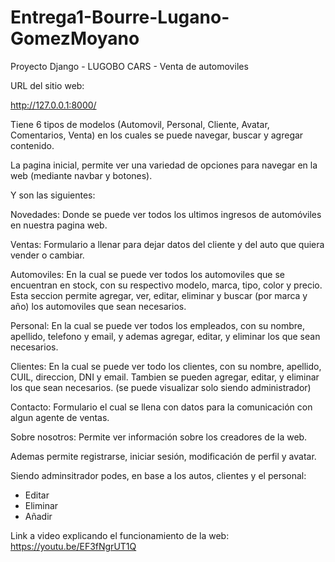 # Entrega1-Bourre-Lugano-GomezMoyano

Proyecto Django - LUGOBO CARS - Venta de automoviles

URL del sitio web:

http://127.0.0.1:8000/

Tiene 6 tipos de modelos (Automovil, Personal, Cliente, Avatar, Comentarios, Venta) en los cuales se puede navegar, buscar y agregar contenido.

La pagina inicial, permite ver una variedad de opciones para navegar en la web (mediante navbar y botones).

Y son las siguientes:

Novedades: Donde se puede ver todos los ultimos ingresos de automóviles en nuestra pagina web.

Ventas: Formulario a llenar para dejar datos del cliente y del auto que quiera vender o cambiar.

Automoviles: En la cual se puede ver todos los automoviles que se encuentran en stock, con su respectivo modelo, marca, tipo, color y precio. Esta seccion permite agregar, ver, editar, eliminar y buscar (por marca y año) los automoviles que sean necesarios.

Personal: En la cual se puede ver todos los empleados, con su nombre, apellido, telefono y email, y ademas agregar, editar, y eliminar los que sean necesarios.

Clientes: En la cual se puede ver todo los clientes, con su nombre, apellido, CUIL, direccion, DNI y email. Tambien se pueden agregar, editar, y eliminar los que sean necesarios. (se puede visualizar solo siendo administrador)

Contacto: Formulario el cual se llena con datos para la comunicación con algun agente de ventas.

Sobre nosotros: Permite ver información sobre los creadores de la web.

Ademas permite registrarse, iniciar sesión, modificación de perfil y avatar.

Siendo adminsitrador podes, en base a los autos, clientes y el personal:

- Editar
- Eliminar
- Añadir

Link a video explicando el funcionamiento de la web:
https://youtu.be/EF3fNgrUT1Q


